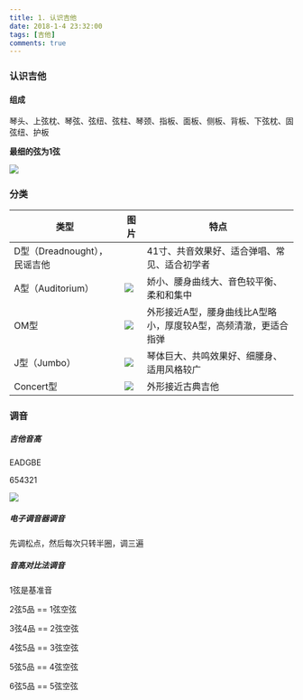```yaml
---
title: 1. 认识吉他
date: 2018-1-4 23:32:00
tags: [吉他]
comments: true
---
```


### 认识吉他

#### 组成

琴头、上弦枕、琴弦、弦纽、弦柱、琴颈、指板、面板、侧板、背板、下弦枕、固弦纽、护板

**最细的弦为1弦**

![](https://ss0.bdstatic.com/94oJfD_bAAcT8t7mm9GUKT-xh_/timg?image&quality=100&size=b4000_4000&sec=1515081025&di=4d7b1531863fcaada2c87fcd58b3fbeb&src=http://www.juzishu.com.cn/Upload/30096118.jpg)

### 分类

| 类型                   | 图片                                       | 特点                                |
| -------------------- | ---------------------------------------- | --------------------------------- |
| D型（Dreadnought），民谣吉他 |                                          | 41寸、共音效果好、适合弹唱、常见、适合初学者           |
| A型（Auditorium）       | ![](https://ss2.baidu.com/6ONYsjip0QIZ8tyhnq/it/u=1301250419,3460922112&fm=170&s=5D863D724B375A9A5DC940D50200D0A2&w=300&h=358&img.JPEG) | 娇小、腰身曲线大、音色较平衡、柔和和集中              |
| OM型                  | ![](https://ss1.baidu.com/6ONXsjip0QIZ8tyhnq/it/u=2516980954,444946637&fm=170&s=58243C72516FDB1B4DC918E50300F063&w=300&h=465&img.JPEG) | 外形接近A型，腰身曲线比A型略小，厚度较A型，高频清澈，更适合指弹 |
| J型（Jumbo）            | ![](https://ss0.baidu.com/6ONWsjip0QIZ8tyhnq/it/u=786442857,2580867698&fm=170&s=B4346E361151DB9A6B59CC6503006063&w=300&h=637&img.JPEG) | 琴体巨大、共鸣效果好、细腰身、适用风格较广             |
| Concert型             | ![](https://ss2.baidu.com/6ONYsjip0QIZ8tyhnq/it/u=582730490,2364559946&fm=170&s=C02238731169D3192B411CE50300E062&w=300&h=558&img.JPEG) | 外形接近古典吉他                          |

### 调音

##### 吉他音高

EADGBE

654321

![](https://timgsa.baidu.com/timg?image&quality=80&size=b9999_10000&sec=1515091329745&di=359e62367c769a362e304f6f2bf3fcb4&imgtype=0&src=http%3A%2F%2Fd.hiphotos.baidu.com%2Fexp%2Fw%3D500%2Fsign%3D2b4fe68e357adab43dd01b43bbd5b36b%2F58ee3d6d55fbb2fb90400db44c4a20a44623dc29.jpg)

##### 电子调音器调音

先调松点，然后每次只转半圈，调三遍

##### 音高对比法调音

1弦是基准音

2弦5品 == 1弦空弦

3弦4品 == 2弦空弦

4弦5品 == 3弦空弦

5弦5品 == 4弦空弦

6弦5品 == 5弦空弦

